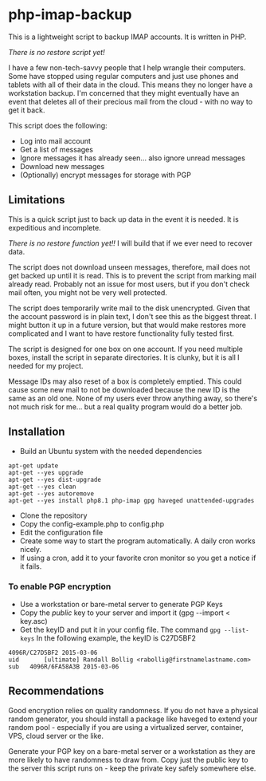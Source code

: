 # php-imap-backup
This is a lightweight script to backup IMAP accounts.  It is written in PHP.

*There is no restore script yet!*

I have a few non-tech-savvy people that I help wrangle their computers.  Some 
have stopped using regular computers and just use phones and tablets with 
all of their data in the cloud.  This means they no longer have a workstation
backup.  I'm concerned that they might eventually have an event that deletes
all of their precious mail from the cloud - with no way to get it back.

This script does the following:
- Log into mail account
- Get a list of messages
- Ignore messages it has already seen... also ignore unread messages
- Download new messages
- (Optionally) encrypt messages for storage with PGP


## Limitations
This is a quick script just to back up data in the event it is needed. It is
expeditious and incomplete.

*There is no restore function yet!!*  I will build that if we ever need to 
recover data.

The script does not download unseen messages, therefore, mail does not get 
backed up until it is read.  This is to prevent the script from marking 
mail already read.  Probably not an issue for most users, but if you don't
check mail often, you might not be very well protected.

The script does temporarily write mail to the disk unencrypted.  Given that
the account password is in plain text, I don't see this as the biggest threat.
I might button it up in a future version, but that would make restores more
complicated and I want to have restore functionality fully tested first.

The script is designed for one box on one account.  If you need multiple boxes,
install the script in separate directories.  It is clunky, but it is all I 
needed for my project.

Message IDs may also reset of a box is completely emptied.  This could cause
some new mail to not be downloaded because the new ID is the same as an old one.
None of my users ever throw anything away, so there's not much risk for me...
but a real quality program would do a better job.  

## Installation
- Build an Ubuntu system with the needed dependencies
```angular2html
apt-get update
apt-get --yes upgrade
apt-get --yes dist-upgrade
apt-get --yes clean
apt-get --yes autoremove
apt-get --yes install php8.1 php-imap gpg haveged unattended-upgrades
```
- Clone the repository
- Copy the config-example.php to config.php
- Edit the configuration file
- Create some way to start the program automatically. A daily cron works nicely.
- If using a cron, add it to your favorite cron monitor so you get a notice if 
it fails.

### To enable PGP encryption
- Use a workstation or bare-metal server to generate PGP Keys
- Copy the *public* key to your server and import it (gpg --import < key.asc)
- Get the keyID and put it in your config file.  The command `gpg --list-keys`
In the following example, the keyID is C27D5BF2
```angular2html
4096R/C27D5BF2 2015-03-06
uid       [ultimate] Randall Bollig <rabollig@firstnamelastname.com>
sub   4096R/6FA58A3B 2015-03-06
```
## Recommendations

Good encryption relies on quality randomness.  If you do not have a physical 
random generator, you should install a package like haveged to extend your
random pool - especially if you are using a virtualized server, container,
VPS, cloud server or the like.  

Generate your PGP key on a bare-metal server or a workstation as they are more
likely to have randomness to draw from.  Copy just the public key to the server
this script runs on - keep the private key safely somewhere else.


